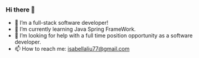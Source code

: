 ### Hi there 👋

<!--
**IsabellaDev/IsabellaDev** is a ✨ _special_ ✨ repository because its `README.md` (this file) appears on your GitHub profile.

Here are some ideas to get you started:

- 🔭 I’m currently working on ...
- 🌱 I’m currently learning ...
- 👯 I’m looking to collaborate on ...
- 🤔 I’m looking for help with ...
- 💬 Ask me about ...
- 📫 How to reach me: ...
- 😄 Pronouns: ...
- ⚡ Fun fact: ...
-->
- 🔭 I’m a full-stack software developer!
- 🌱 I’m currently learning Java Spring FrameWork. 
- 🤔 I’m looking for help with a full time position opportunity as a software developer. 
- 📫 How to reach me: isabellaliu77@gmail.com
